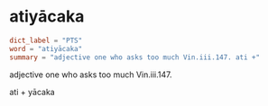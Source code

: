 # atiyācaka

``` toml
dict_label = "PTS"
word = "atiyācaka"
summary = "adjective one who asks too much Vin.iii.147. ati +"
```

adjective one who asks too much Vin.iii.147.

ati \+ yācaka

